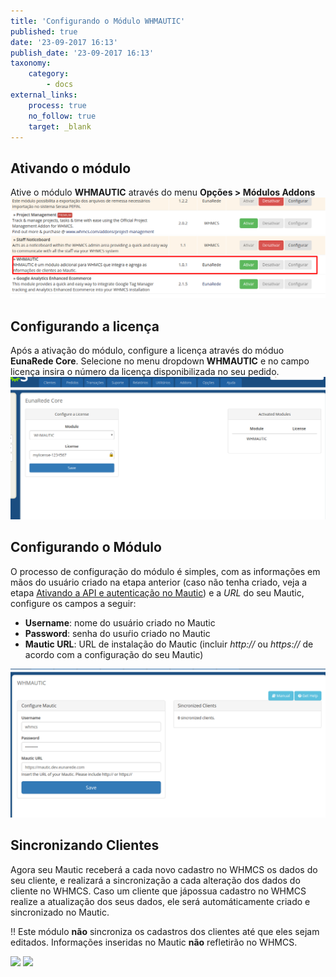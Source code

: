 ```yaml
---
title: 'Configurando o Módulo WHMAUTIC'
published: true
date: '23-09-2017 16:13'
publish_date: '23-09-2017 16:13'
taxonomy:
    category:
        - docs
external_links:
    process: true
    no_follow: true
    target: _blank
---
```


## Ativando o módulo

Ative  o módulo **WHMAUTIC** através do menu **Opções > Módulos Addons**
![](mod-activate.png)

## Configurando a licença

Após a ativação do módulo, configure a licença através do móduo **EunaRede Core**. Selecione no menu dropdown **WHMAUTIC** e no campo licença insira o número da licença disponibilizada no seu pedido.
![](mod-conf-license.png)

## Configurando o Módulo

O processo de configuração do módulo é simples, com as informações em mãos do usuário criado na etapa anterior (caso não tenha criado, veja a etapa [Ativando a API e autenticação no Mautic](/ativando-a-api-e-autenticacao-no-mautic)) e a _URL_ do seu Mautic, configure os campos a seguir:

* **Username**: nome do usuário criado no Mautic
* **Password**: senha do usuŕio criado no Mautic
* **Mautic URL**: URL de instalação do Mautic (incluir _http://_ ou _https://_ de acordo com a configuração do seu Mautic)

![](mod-conf-mod.png)

## Sincronizando Clientes

Agora seu Mautic receberá a cada novo cadastro no WHMCS os dados do seu cliente, e realizará a sincronização a cada alteração dos dados do cliente no WHMCS. Caso um cliente que jápossua cadastro no WHMCS realize a atualização dos seus dados, ele será automáticamente criado e sincronizado no Mautic.

!! Este módulo **não** sincroniza os cadastros dos clientes até que eles sejam editados. Informações inseridas no Mautic **não** refletirão no WHMCS.

![](clientarea-pt.png)
![](contatos-pt.png)
